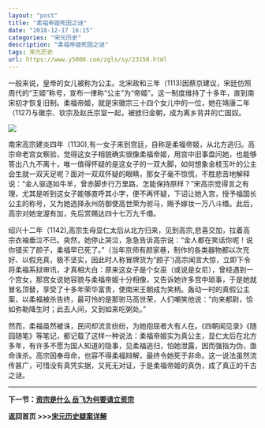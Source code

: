 ```yaml
---
layout: "post"
title: "柔福帝姬死因之谜"
date: "2018-12-17 16:15"
categories: "宋元历史"
description: "柔福帝姬死因之谜"
tags: 宋元历史
url: https://www.y5000.com/zgls/sy/23150.html
---
```






一般来说，皇帝的女儿被称为公主。北宋政和三年（1113)因蔡京建议，宋廷仿照周代的“王姬”称号，宣布一律称“公主”为“帝姬”。这一制度维持了十多年，直到南宋初才恢复旧制。柔福帝姬，就是宋徽宗三十四个女儿中的一位，她在靖康二年（1127)与徽宗、钦宗及赵氏宗室一起，被掳归金朝，成为离乡背井的亡国奴。

![](https://img.y5000.com/uploads/allimg/170629/8-1F629135141a0.jpg)

南宋高宗建炎四年（1130),有一女子来到宫廷，自称是柔福帝姬，从北方逃归。高宗命老宫女察验，觉得这女子相貌确实很像柔福帝姬，用宫中旧事盘问她，也能够答出八九不离十，唯一值得怀疑的是这女子的一双大脚，如何想象金枝玉叶的公主会生就一双天足呢？面对一双双怀疑的眼睛，那女子毫不惊慌，不胜悲苦地解释说：“金人驱逐如牛羊，曾赤脚步行万里路，怎能保持原样？”宋高宗觉得言之有理，尤其是听到这女子能够直呼其小字，便不再怀疑，下诏让她入宫，授予福国长公主的称号，又为她选择永州防御使高世荣为驸马，赐予嫁妆一万八斗缗。此后，高宗对她宠渥有加，先后赏赐达四十七万九千缗。

绍兴十二年（1142),高宗生母显仁太后从北方归来，见到高宗,悲喜交加，拉着高宗衣袖垂泣不已。突然，她停止哭泣，急急告诉高宗说：“金人都在笑话你呢！说你错买了颜子，柔福早已死了。”（当年京师有颜家巷，制作的各类器物都以次充好、以假充真，极不坚实，因此时人称冒牌货为“颜子')高宗闻言大惊，立即下令将柔福系狱审讯，才真相大白：原来这女子是个女巫（或说是女尼），曾经遇到一个宫女，那宫女说她容貌与柔福帝姬十分相像，又告诉她许多宫中琐事，于是她就冒名顶替，享受了十多年荣华富贵，使南宋王朝成为笑柄。轰动一时的真假公主案，以柔福被杀告终，最可怜的是那驸马高世荣，人们嘲笑他说：“向来都尉，恰如弥勒降生时；此去人间，又到如来吃粥处。”

然而，柔福虽然被诛，民间却流言纷纷，为她抱屈者大有人在。《四朝闻见录》《随园随笔》等笔记，都记载了这样一种说法：柔福帝姬实为真公主，显仁太后在北方多年，有许多不愿为国人知道的隐事，见柔福逃归，怕她泄露，因而强指为伪，亟命诛杀。高宗因奉母命，也容不得柔福辩解，最终令她死于非命。这一说法虽然流传甚广，可惜没有真凭实据，又死无对证，于是柔福帝姬的真伪，成了真正的千古之谜。

* * *

**下一节：[资宗是什么 岳飞为何要请立资宗](https://www.y5000.com/zgls/sy/23151.html)**

**返回首页 >>>[宋元历史疑案详解](https://www.y5000.com/zgls/sy/23199.html)**
